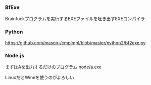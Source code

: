 ### BfExe

Brainfuckプログラムを実行するEXEファイルを吐き出すEXEコンパイラ

### Python
https://github.com/mason-/cmpimpl/blob/master/python2/bf2exe.py

### Node.js

まずはAを出力するだけのプログラム node/a.exe

LinuxだとWineを使うのがよろしい
